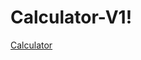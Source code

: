 # Calculator-V1!
[Calculator](https://github.com/user-attachments/assets/fbd1cddc-810b-404c-a44e-5983ca9061f3)
